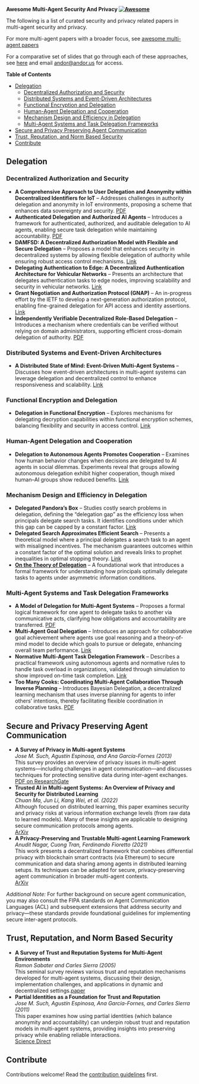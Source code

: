 **Awesome Multi-Agent Security And Privacy [![Awesome](https://awesome.re/badge.svg)](https://awesome.re)**

The following is a list of curated security and privacy related papers in multi-agent security and privacy.

For more multi-agent papers with a broader focus, see [awesome multi-agent papers](https://github.com/kyegomez/awesome-multi-agent-papers)

For a comparative set of slides that go through each of these approaches, see [here](https://docs.google.com/presentation/d/1lT38avj9y1Xy0tU2aZugKAwd-xhjI2rLgKp0t5RdRdw/edit#slide=id.g33a59478659_0_68) and email andor@andor.us for access.

<!-- markdown-toc start - Don't edit this section. Run M-x markdown-toc-refresh-toc -->
**Table of Contents**

- [Delegation](#delegation)
  - [Decentralized Authorization and Security](#decentralized-authorization-and-security)
  - [Distributed Systems and Event-Driven Architectures](#distributed-systems-and-event-driven-architectures)
  - [Functional Encryption and Delegation](#functional-encryption-and-delegation)
  - [Human-Agent Delegation and Cooperation](#human-agent-delegation-and-cooperation)
  - [Mechanism Design and Efficiency in Delegation](#mechanism-design-and-efficiency-in-delegation)
  - [Multi-Agent Systems and Task Delegation Frameworks](#multi-agent-systems-and-task-delegation-frameworks)
- [Secure and Privacy Preserving Agent Communication ](#secure-and-privacy-preserving-agent-communication)
- [Trust, Reputation, and Norm Based Security](#trust-reputation-and-norm-based-security)
- [Contribute](#contribute)

<!-- markdown-toc end -->

## Delegation

### Decentralized Authorization and Security

- **A Comprehensive Approach to User Delegation and Anonymity within Decentralized Identifiers for IoT** – Addresses challenges in authority delegation and anonymity in IoT environments, proposing a scheme that enhances data sovereignty and security. [PDF](https://pmc.ncbi.nlm.nih.gov/articles/PMC11014293/pdf/sensors-24-02215.pdf)
- **Authenticated Delegation and Authorized AI Agents** – Introduces a framework for authenticated, authorized, and auditable delegation to AI agents, enabling secure task delegation while maintaining accountability. [PDF](https://arxiv.org/pdf/2501.09674)
- **DAMFSD: A Decentralized Authorization Model with Flexible and Secure Delegation** – Proposes a model that enhances security in decentralized systems by allowing flexible delegation of authority while ensuring robust access control mechanisms. [Link](https://www.sciencedirect.com/science/article/pii/S2542660524002580)
- **Delegating Authentication to Edge: A Decentralized Authentication Architecture for Vehicular Networks** – Presents an architecture that delegates authentication tasks to edge nodes, improving scalability and security in vehicular networks. [Link](https://ieeexplore.ieee.org/abstract/document/9205261)
- **Grant Negotiation and Authorization Protocol (GNAP)** – An in-progress effort by the IETF to develop a next-generation authorization protocol, enabling fine-grained delegation for API access and identity assertions. [Link](https://oauth.net/gnap/)
- **Independently Verifiable Decentralized Role-Based Delegation** – Introduces a mechanism where credentials can be verified without relying on domain administrators, supporting efficient cross-domain delegation of authority. [PDF](https://people.cs.vt.edu/danfeng/papers/rbcdPaper.pdf)

### Distributed Systems and Event-Driven Architectures

- **A Distributed State of Mind: Event-Driven Multi-Agent Systems** – Discusses how event-driven architectures in multi-agent systems can leverage delegation and decentralized control to enhance responsiveness and scalability. [Link](https://www.infoworld.com/article/3808083/a-distributed-state-of-mind-event-driven-multi-agent-systems.html/amp/)

### Functional Encryption and Delegation

- **Delegation in Functional Encryption** – Explores mechanisms for delegating decryption capabilities within functional encryption schemes, balancing flexibility and security in access control. [Link](https://hal.science/tel-02394349/document?utm_source=chatgpt.com)

### Human-Agent Delegation and Cooperation

- **Delegation to Autonomous Agents Promotes Cooperation** – Examines how human behavior changes when decisions are delegated to AI agents in social dilemmas. Experiments reveal that groups allowing autonomous delegation exhibit higher cooperation, though mixed human–AI groups show reduced benefits. [Link](https://arxiv.org/abs/2103.07710#:~:text=understand%20experimentally%20whether%20the%20presence,less%20to%20the%20collective%20effort)

### Mechanism Design and Efficiency in Delegation

- **Delegated Pandora’s Box** – Studies costly search problems in delegation, defining the “delegation gap” as the efficiency loss when principals delegate search tasks. It identifies conditions under which this gap can be capped by a constant factor. [Link](https://arxiv.org/abs/2202.10382#:~:text=such%20problems%20and%20space%20of,binary)
- **Delegated Search Approximates Efficient Search** – Presents a theoretical model where a principal delegates a search task to an agent with misaligned incentives. The mechanism guarantees outcomes within a constant factor of the optimal solution and reveals links to prophet inequalities in optimal stopping theory. [Link](https://arxiv.org/abs/1806.06933#:~:text=,mechanisms%20with%20a%20natural%20threshold)
- **[On the Theory of Delegation](https://www.kellogg.northwestern.edu/research/math/papers/438.pdf)** – A foundational work that introduces a formal framework for understanding how principals optimally delegate tasks to agents under asymmetric information conditions.

### Multi-Agent Systems and Task Delegation Frameworks

- **A Model of Delegation for Multi-Agent Systems** – Proposes a formal logical framework for one agent to delegate tasks to another via communicative acts, clarifying how obligations and accountability are transferred. [PDF](http://arg.tech/people/chris/publications/2002/ukmas-book.pdf#:~:text=Abstract,latter%20commitments%20might%20then%20be)
- **Multi-Agent Goal Delegation** – Introduces an approach for collaborative goal achievement where agents use goal reasoning and a theory-of-mind model to decide which goals to pursue or delegate, enhancing overall team performance. [Link](https://par.nsf.gov/biblio/10352576)
- **Normative Multi-Agent Task Delegation Framework** – Describes a practical framework using autonomous agents and normative rules to handle task overload in organizations, validated through simulation to show improved on-time task completion. [Link](https://www.researchgate.net/publication/289421284_A_normative_multi-agent_framework_for_dynamic_task_assignment_and_delegation#:~:text=The%20problem%20of%20task%20overload,We%20simulate%20the)
- **Too Many Cooks: Coordinating Multi-Agent Collaboration Through Inverse Planning** – Introduces Bayesian Delegation, a decentralized learning mechanism that uses inverse planning for agents to infer others’ intentions, thereby facilitating flexible coordination in collaborative tasks. [PDF](https://www.cognitivesciencesociety.org/cogsci20/papers/0157/0157.pdf)

## Secure and Privacy Preserving Agent Communication 

- **A Survey of Privacy in Multi-agent Systems**  
  *Jose M. Such, Agustín Espinosa, and Ana García-Fornes (2013)*  
  This survey provides an overview of privacy issues in multi-agent systems—including challenges in agent communication—and discusses techniques for protecting sensitive data during inter-agent exchanges.  
  [PDF on ResearchGate](https://www.researchgate.net/publication/266289788_A_Survey_of_Privacy_in_Multi-agent_Systems)
- **Trusted AI in Multi-agent Systems: An Overview of Privacy and Security for Distributed Learning**  
  *Chuan Ma, Jun Li, Kang Wei, et al. (2022)*  
  Although focused on distributed learning, this paper examines security and privacy risks at various information exchange levels (from raw data to learned models). Many of these insights are applicable to designing secure communication protocols among agents.  
  [ArXiv](https://arxiv.org/abs/2202.09027)
- **A Privacy-Preserving and Trustable Multi-agent Learning Framework**  
  *Anudit Nagar, Cuong Tran, Ferdinando Fioretto (2021)*  
  This work presents a decentralized framework that combines differential privacy with blockchain smart contracts (via Ethereum) to secure communication and data sharing among agents in distributed learning setups. Its techniques can be adapted for secure, privacy-preserving agent communication in broader multi-agent contexts.  
  [ArXiv](https://arxiv.org/abs/2106.01242)

*Additional Note:* For further background on secure agent communication, you may also consult the FIPA standards on Agent Communication Languages (ACL) and subsequent extensions that address security and privacy—these standards provide foundational guidelines for implementing secure inter-agent protocols.

## Trust, Reputation, and Norm Based Security

- **A Survey of Trust and Reputation Systems for Multi-Agent Environments**  
  *Ramon Sabater and Carles Sierra (2005)*  
  This seminal survey reviews various trust and reputation mechanisms developed for multi-agent systems, discussing their design, implementation challenges, and applications in dynamic and decentralized settings.[paper](https://crad.ict.ac.cn/en/article/id/371)
- **Partial Identities as a Foundation for Trust and Reputation**  
  *Jose M. Such, Agustín Espinosa, Ana García-Fornes, and Carles Sierra (2011)*  
  This paper examines how using partial identities (which balance anonymity and accountability) can underpin robust trust and reputation models in multi-agent systems, providing insights into preserving privacy while enabling reliable interactions.  
  [Science Direct](https://www.sciencedirect.com/science/article/abs/pii/S0952197611001084)

## Contribute

Contributions welcome! Read the [contribution guidelines](contributing.md) first.
